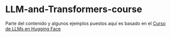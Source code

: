 # LLM-and-Transformers-course


Parte del contenido y algunos ejemplos puestos aquí es basado en el [Curso de LLMs en Hugging Face](https://huggingface.co/learn/llm-course/es/chapter1/4?fw=pt)
